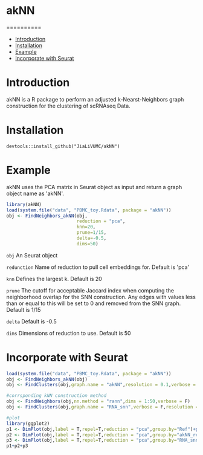 # akNN

==========
* [Introduction](#introduction)
* [Installation](#installation)
* [Example](#example)
* [Incorporate with Seurat](#incorporate_with_Seurat)

<a name="introduction"/>

# Introduction

akNN is a R package to perform an adjusted k-Nearst-Neighbors graph construction for the clustering of scRNAseq Data. 

<a name="installation"/>

# Installation

```
devtools::install_github("JiaLiVUMC/akNN")
```

<a name="Example"/>

# Example

akNN uses the PCA matrix in Seurat object as input and return a graph object name as 'akNN'.

```R
library(akNN)
load(system.file("data", "PBMC_toy.Rdata", package = "akNN"))
obj <- FindNeighbors_akNN(obj,
                          reduction = "pca",
                          knn=20,
                          prune=1/15,
                          delta=-0.5,
                          dims=50)
```

`obj` An Seurat object

`redunction` Name of reduction to pull cell embeddings for. Default is 'pca'

`knn` Defines the largest k. Default is 20

`prune` The cutoff for acceptable Jaccard index when computing the neighborhood overlap for the SNN construction. Any edges with values less than or equal to this will be set to 0 and removed from the SNN graph. Default is 1/15

`delta` Default is -0.5

`dims` Dimensions of reduction to use. Default is 50

<a name="incorporate_with_Seurat"/>

# Incorporate with Seurat

```R
load(system.file("data", "PBMC_toy.Rdata", package = "akNN"))
obj <- FindNeighbors_akNN(obj)
obj <- FindClusters(obj,graph.name = "akNN",resolution = 0.1,verbose = F)

#corrsponding kNN construction method
obj <- FindNeighbors(obj,nn.method = "rann",dims = 1:50,verbose = F)
obj <- FindClusters(obj,graph.name = "RNA_snn",verbose = F,resolution = 0.1)

#plot
library(ggplot2)
p1 <- DimPlot(obj,label = T,repel=T,reduction = "pca",group.by="Ref")+ggtitle("Ref")+NoLegend()
p2 <- DimPlot(obj,label = T,repel=T,reduction = "pca",group.by="akNN_res.0.1")+ggtitle("akNN")+NoLegend()
p3 <- DimPlot(obj,label = T,repel=T,reduction = "pca",group.by="RNA_snn_res.0.1")+ggtitle("kNN")+NoLegend()
p1+p2+p3
```

